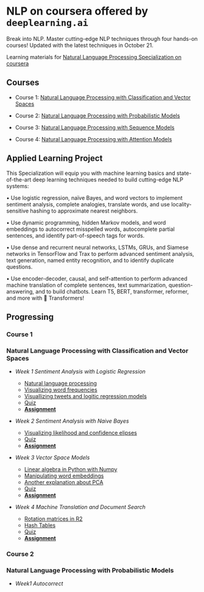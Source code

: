 # NLP on coursera offered by `deeplearning.ai`

Break into NLP. Master cutting-edge NLP techniques through four hands-on courses! Updated with the latest techniques in October 21.

Learning materials for [Natural Language Processing Specialization on coursera](https://www.coursera.org/specializations/natural-language-processing)

## Courses

  - Course 1: [Natural Language Processing with Classification and Vector Spaces](https://www.coursera.org/learn/classification-vector-spaces-in-nlp?specialization=natural-language-processing)
  
  - Course 2: [Natural Language Processing with Probabilistic Models](https://www.coursera.org/learn/probabilistic-models-in-nlp?specialization=natural-language-processing)
  
  - Course 3: [Natural Language Processing with Sequence Models](https://www.coursera.org/learn/sequence-models-in-nlp?specialization=natural-language-processing)
  
  - Course 4: [Natural Language Processing with Attention Models](https://www.coursera.org/learn/attention-models-in-nlp?specialization=natural-language-processing)
  
  
## Applied Learning Project

This Specialization will equip you with machine learning basics and state-of-the-art deep learning techniques needed to build cutting-edge NLP systems:

  • Use logistic regression, naïve Bayes, and word vectors to implement sentiment analysis, complete analogies, translate words, and use locality-sensitive hashing to approximate nearest neighbors.

  • Use dynamic programming, hidden Markov models, and word embeddings to autocorrect misspelled words, autocomplete partial sentences, and identify part-of-speech tags for words.

  • Use dense and recurrent neural networks, LSTMs, GRUs, and Siamese networks in TensorFlow and Trax to perform advanced sentiment analysis, text generation, named entity recognition, and to identify duplicate questions. 

  • Use encoder-decoder, causal, and self-attention to perform advanced machine translation of complete sentences, text summarization, question-answering, and to build chatbots. Learn T5, BERT, transformer, reformer, and more with 🤗  Transformers!
  
## Progressing

### **Course 1**
### Natural Language Processing with Classification and Vector Spaces

- *Week 1  Sentiment Analysis with Logistic Regression*
  - [Natural language processing](https://github.com/MECatherine/NLP-coursera/blob/main/C1/W1/01_preprocessing.ipynb)
  - [Visualizing word frequencies](https://github.com/MECatherine/NLP-coursera/blob/main/C1/W1/02_word%20frequencies.ipynb)
  - [Visuallizing tweets and logitic regression models](https://github.com/MECatherine/NLP-coursera/blob/main/C1/W1/03_logistic_regression_model.ipynb)
  - [Quiz](https://github.com/MECatherine/NLP-coursera/blob/main/C1/W1/Quiz%201.md)
  - **[Assignment](https://github.com/MECatherine/NLP-coursera/blob/main/C1/W1/C1_W1_Assignment.ipynb)**
  
- *Week 2 Sentiment Analysis with Naive Bayes*
  - [Visualizing likelihood and confidence elipses](https://github.com/MECatherine/NLP-coursera/blob/main/C1/W2/01_visualizing_naive_bayes.ipynb)
  - [Quiz](https://github.com/MECatherine/NLP-coursera/blob/main/C1/W2/Quiz%202.md)
  - **[Assignment](https://github.com/MECatherine/NLP-coursera/blob/main/C1/W2/C1_W2_Assignment.ipynb)**
  
- *Week 3 Vector Space Models*
  - [Linear algebra in Python with Numpy](https://github.com/MECatherine/NLP-coursera/blob/main/C1/W3/01_linear_algebra.ipynb)
  - [Manipulating word embeddings](https://github.com/MECatherine/NLP-coursera/blob/main/C1/W3/02_manipulating_word_embeddings.ipynb)
  - [Another explanation about PCA](https://github.com/MECatherine/NLP-coursera/blob/main/C1/W3/03_pca.ipynb)
  - [Quiz](https://github.com/MECatherine/NLP-coursera/blob/main/C1/W3/Quiz%203.md)
  - **[Assignment](https://github.com/MECatherine/NLP-coursera/blob/main/C1/W3/C1_W3_Assignment.ipynb)**
 
- *Week 4 Machine Translation and Document Search*
  - [Rotation matrices in R2](https://github.com/weiyh19c/NLP-coursera/blob/main/C1/W4/01_vector_manipulation.ipynb)
  - [Hash Tables](https://github.com/weiyh19c/NLP-coursera/blob/main/C1/W4/02_hash_functions_and_multiplanes.ipynb)
  - [Quiz](https://github.com/weiyh19c/NLP-coursera/blob/main/C1/W4/Quiz%204.md)
  - **[Assignment](https://github.com/weiyh19c/NLP-coursera/blob/main/C1/W4/C1_W4_Assignment.ipynb)**


### **Course 2**
### Natural Language Processing with Probabilistic Models
- *Week1 Autocorrect*
